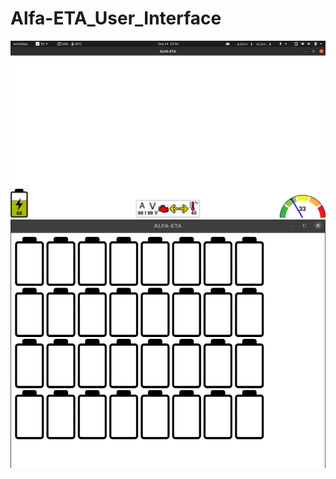 # Alfa-ETA_User_Interface
![alt text](https://github.com/baransolmaz/Alfa-ETA_User_Interface/blob/24Ocak/Current%20Status%20Images/5.png?raw=true)
![alt text](https://github.com/baransolmaz/Alfa-ETA_User_Interface/blob/27Ocak2/Current%20Status%20Images/allBatteries.png?raw=true)